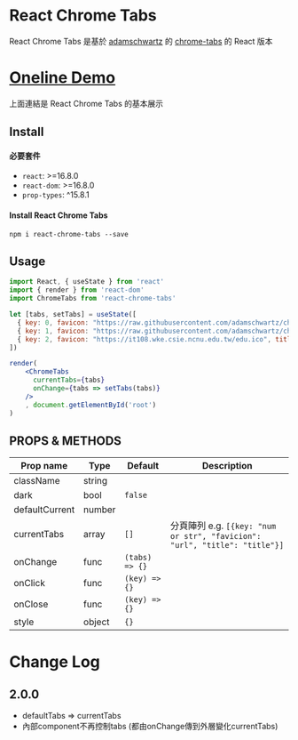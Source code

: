 # React Chrome Tabs

React Chrome Tabs 是基於 [adamschwartz](https://github.com/adamschwartz) 的 [chrome-tabs](https://github.com/adamschwartz/chrome-tabs) 的 React 版本

# [Oneline Demo](https://whlshy.github.io/react-chrome-tabs/)

上面連結是 React Chrome Tabs 的基本展示

## Install

#### 必要套件

* `react`: >=16.8.0
* `react-dom`: >=16.8.0
* `prop-types`: ^15.8.1

#### Install React Chrome Tabs

```
npm i react-chrome-tabs --save
```

## Usage

```jsx
import React, { useState } from 'react'
import { render } from 'react-dom'
import ChromeTabs from 'react-chrome-tabs'

let [tabs, setTabs] = useState([
  { key: 0, favicon: "https://raw.githubusercontent.com/adamschwartz/chrome-tabs/gh-pages/demo/images/google-favicon.ico", title: "Google" },
  { key: 1, favicon: "https://raw.githubusercontent.com/adamschwartz/chrome-tabs/gh-pages/demo/images/facebook-favicon.ico", title: "Facebook" },
  { key: 2, favicon: "https://it108.wke.csie.ncnu.edu.tw/edu.ico", title: "IT Technology" }
])

render(
    <ChromeTabs 
      currentTabs={tabs}
      onChange={tabs => setTabs(tabs)}
    />
    , document.getElementById('root')
)
```

## PROPS & METHODS

|Prop name|Type|Default|Description|
|---|---|---|---|
|className|string|||
|dark|bool|`false`||
|defaultCurrent|number|||
|currentTabs|array|`[]`|分頁陣列 e.g. `[{key: "num or str", "favicion": "url", "title": "title"}]`|
|onChange|func|`(tabs) => {}`||
|onClick|func|`(key) => {}`||
|onClose|func|`(key) => {}`||
|style|object|`{}`|| 

# Change Log

## 2.0.0
- defaultTabs => currentTabs
- 內部component不再控制tabs (都由onChange傳到外層變化currentTabs)